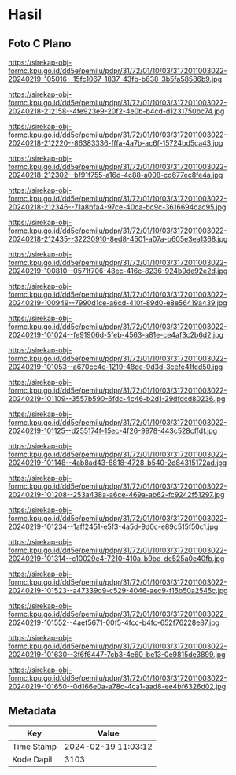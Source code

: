 # Hasil

## Foto C Plano

https://sirekap-obj-formc.kpu.go.id/dd5e/pemilu/pdpr/31/72/01/10/03/3172011003022-20240219-105016--15fc1067-1837-43fb-b638-3b5fa58586b9.jpg

https://sirekap-obj-formc.kpu.go.id/dd5e/pemilu/pdpr/31/72/01/10/03/3172011003022-20240218-212158--4fe923e9-20f2-4e0b-b4cd-d1231750bc74.jpg

https://sirekap-obj-formc.kpu.go.id/dd5e/pemilu/pdpr/31/72/01/10/03/3172011003022-20240218-212220--86383336-fffa-4a7b-ac6f-15724bd5ca43.jpg

https://sirekap-obj-formc.kpu.go.id/dd5e/pemilu/pdpr/31/72/01/10/03/3172011003022-20240218-212302--bf91f755-a16d-4c88-a008-cd677ec8fe4a.jpg

https://sirekap-obj-formc.kpu.go.id/dd5e/pemilu/pdpr/31/72/01/10/03/3172011003022-20240218-212346--71a8bfa4-97ce-40ca-bc9c-3616694dac95.jpg

https://sirekap-obj-formc.kpu.go.id/dd5e/pemilu/pdpr/31/72/01/10/03/3172011003022-20240218-212435--32230910-8ed8-4501-a07a-b605e3ea1368.jpg

https://sirekap-obj-formc.kpu.go.id/dd5e/pemilu/pdpr/31/72/01/10/03/3172011003022-20240219-100810--0571f706-48ec-416c-8236-924b9de92e2d.jpg

https://sirekap-obj-formc.kpu.go.id/dd5e/pemilu/pdpr/31/72/01/10/03/3172011003022-20240219-100949--7990d1ce-a6cd-410f-89d0-e8e56419a439.jpg

https://sirekap-obj-formc.kpu.go.id/dd5e/pemilu/pdpr/31/72/01/10/03/3172011003022-20240219-101024--fe91906d-5feb-4563-a81e-ce4af3c2b6d2.jpg

https://sirekap-obj-formc.kpu.go.id/dd5e/pemilu/pdpr/31/72/01/10/03/3172011003022-20240219-101053--a670cc4e-1219-48de-9d3d-3cefe41fcd50.jpg

https://sirekap-obj-formc.kpu.go.id/dd5e/pemilu/pdpr/31/72/01/10/03/3172011003022-20240219-101109--3557b590-6fdc-4c46-b2d1-29dfdcd80236.jpg

https://sirekap-obj-formc.kpu.go.id/dd5e/pemilu/pdpr/31/72/01/10/03/3172011003022-20240219-101125--d255174f-15ec-4f26-9978-443c528cffdf.jpg

https://sirekap-obj-formc.kpu.go.id/dd5e/pemilu/pdpr/31/72/01/10/03/3172011003022-20240219-101148--4ab8ad43-8818-4728-b540-2d84315172ad.jpg

https://sirekap-obj-formc.kpu.go.id/dd5e/pemilu/pdpr/31/72/01/10/03/3172011003022-20240219-101208--253a438a-a6ce-469a-ab62-fc9242f51297.jpg

https://sirekap-obj-formc.kpu.go.id/dd5e/pemilu/pdpr/31/72/01/10/03/3172011003022-20240219-101234--1aff2451-e5f3-4a5d-9d0c-e89c515f50c1.jpg

https://sirekap-obj-formc.kpu.go.id/dd5e/pemilu/pdpr/31/72/01/10/03/3172011003022-20240219-101314--c10029e4-7210-410a-b9bd-dc525a0e40fb.jpg

https://sirekap-obj-formc.kpu.go.id/dd5e/pemilu/pdpr/31/72/01/10/03/3172011003022-20240219-101523--a47339d9-c529-4046-aec9-f15b50a2545c.jpg

https://sirekap-obj-formc.kpu.go.id/dd5e/pemilu/pdpr/31/72/01/10/03/3172011003022-20240219-101552--4aef5671-00f5-4fcc-b4fc-652f76228e87.jpg

https://sirekap-obj-formc.kpu.go.id/dd5e/pemilu/pdpr/31/72/01/10/03/3172011003022-20240219-101630--3f6f6447-7cb3-4e60-be13-0e9815de3899.jpg

https://sirekap-obj-formc.kpu.go.id/dd5e/pemilu/pdpr/31/72/01/10/03/3172011003022-20240219-101650--0d166e0a-a78c-4ca1-aad8-ee4bf6326d02.jpg


## Metadata

| Key        | Value               |
| ---------- | ------------------- |
| Time Stamp | 2024-02-19 11:03:12 |
| Kode Dapil | 3103                |



